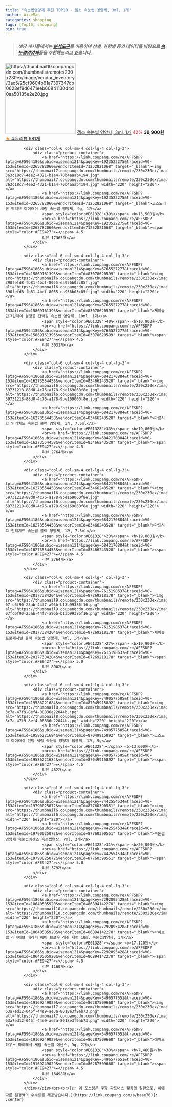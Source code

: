 ```yaml
---
title: "속눈썹영양제 추천 TOP10 - 젬소 속눈썹 영양제, 3ml, 1개"
author: WiseMan
categories: shopping
tags: [Top10, shopping]
pin: true
---
```


> ##### 해당 게시물에서는 [**분석도구**](https://itemscout.io/)를 이용하여 **성별**, **연령별** 등의 데이터를 바탕으로 [**속눈썹영양제**](https://link.coupang.com/a/baae76)들을 추천해드리고 있습니다.
<div class="container"><div class="row">
            <div class="col-6 col-sm-4 col-lg-4 col-lg-3">
                <div class="product-container">
                    <a href="https://link.coupang.com/re/AFFSDP?lptag=AF5964186&subid=wiseman1214&pageKey=6714294996&traceid=V0-153&itemId=15597572158&vendorItemId=87910705366" target="_blank"><img src="https://thumbnail10.coupangcdn.com/thumbnails/remote/230x230ex/image/vendor_inventory/3ac5/25cf9604b61a7397347cb0623ef9d6471eeb60841130d4d0aa50135e2e20.jpg" alt="https://thumbnail10.coupangcdn.com/thumbnails/remote/230x230ex/image/vendor_inventory/3ac5/25cf9604b61a7397347cb0623ef9d6471eeb60841130d4d0aa50135e2e20.jpg" width="220" height="220"></a>
                    <a href="https://link.coupang.com/re/AFFSDP?lptag=AF5964186&subid=wiseman1214&pageKey=6714294996&traceid=V0-153&itemId=15597572158&vendorItemId=87910705366" target="_blank">젬소 속눈썹 영양제, 3ml, 1개</a>
                    <span style="color:#E61328">42%</span> <b>39,900원</b>
                    <br><a href="https://link.coupang.com/re/AFFSDP?lptag=AF5964186&subid=wiseman1214&pageKey=6714294996&traceid=V0-153&itemId=15597572158&vendorItemId=87910705366" target="_blank"><span style="color:#FE9427">★</span> 4.5
                    리뷰 981개</a>
                </div>
            </div>
            
            <div class="col-6 col-sm-4 col-lg-4 col-lg-3">
                <div class="product-container">
                    <a href="https://link.coupang.com/re/AFFSDP?lptag=AF5964186&subid=wiseman1214&pageKey=1923522275&traceid=V0-153&itemId=3265782060&vendorItemId=71252821068" target="_blank"><img src="https://thumbnail7.coupangcdn.com/thumbnails/remote/230x230ex/image/retail/images/3227743068838015-363c18c7-4ee2-4321-b1a4-70b4aaab4194.jpg" alt="https://thumbnail7.coupangcdn.com/thumbnails/remote/230x230ex/image/retail/images/3227743068838015-363c18c7-4ee2-4321-b1a4-70b4aaab4194.jpg" width="220" height="220"></a>
                    <a href="https://link.coupang.com/re/AFFSDP?lptag=AF5964186&subid=wiseman1214&pageKey=1923522275&traceid=V0-153&itemId=3265782060&vendorItemId=71252821068" target="_blank">코스노리 롱 액티브 아이래쉬 세럼 속눈썹 영양제, 9g, 1개</a>
                    <span style="color:#E61328">39%</span> <b>13,500원</b>
                    <br><a href="https://link.coupang.com/re/AFFSDP?lptag=AF5964186&subid=wiseman1214&pageKey=1923522275&traceid=V0-153&itemId=3265782060&vendorItemId=71252821068" target="_blank"><span style="color:#FE9427">★</span> 4.5
                    리뷰 17365개</a>
                </div>
            </div>
            
            <div class="col-6 col-sm-4 col-lg-4 col-lg-3">
                <div class="product-container">
                    <a href="https://link.coupang.com/re/AFFSDP?lptag=AF5964186&subid=wiseman1214&pageKey=6765527277&traceid=V0-153&itemId=15869161395&vendorItemId=83078620599" target="_blank"><img src="https://thumbnail6.coupangcdn.com/thumbnails/remote/230x230ex/image/retail/images/2105494334480172-390fefd8-fb81-4bdf-8055-ea956b03c85f.jpg" alt="https://thumbnail6.coupangcdn.com/thumbnails/remote/230x230ex/image/retail/images/2105494334480172-390fefd8-fb81-4bdf-8055-ea956b03c85f.jpg" width="220" height="220"></a>
                    <a href="https://link.coupang.com/re/AFFSDP?lptag=AF5964186&subid=wiseman1214&pageKey=6765527277&traceid=V0-153&itemId=15869161395&vendorItemId=83078620599" target="_blank">제이숲 딥그린제이 검정콩 단백질 속눈썹 영양제, 10ml, 1개</a>
                    <span style="color:#E61328">40%</span> <b>10,900원</b>
                    <br><a href="https://link.coupang.com/re/AFFSDP?lptag=AF5964186&subid=wiseman1214&pageKey=6765527277&traceid=V0-153&itemId=15869161395&vendorItemId=83078620599" target="_blank"><span style="color:#FE9427">★</span> 4.5
                    리뷰 3031개</a>
                </div>
            </div>
            
            <div class="col-6 col-sm-4 col-lg-4 col-lg-3">
                <div class="product-container">
                    <a href="https://link.coupang.com/re/AFFSDP?lptag=AF5964186&subid=wiseman1214&pageKey=6842170884&traceid=V0-153&itemId=16273554458&vendorItemId=83466243520" target="_blank"><img src="https://thumbnail6.coupangcdn.com/thumbnails/remote/230x230ex/image/retail/images/1843650321123535-59731218-88d0-4c76-a178-9be169060f8e.jpg" alt="https://thumbnail6.coupangcdn.com/thumbnails/remote/230x230ex/image/retail/images/1843650321123535-59731218-88d0-4c76-a178-9be169060f8e.jpg" width="220" height="220"></a>
                    <a href="https://link.coupang.com/re/AFFSDP?lptag=AF5964186&subid=wiseman1214&pageKey=6842170884&traceid=V0-153&itemId=16273554458&vendorItemId=83466243520" target="_blank">마르시끄 인리치드 속눈썹 블랙 영양제, 1개, 7.5ml</a>
                    <span style="color:#E61328">33%</span> <b>19,860원</b>
                    <br><a href="https://link.coupang.com/re/AFFSDP?lptag=AF5964186&subid=wiseman1214&pageKey=6842170884&traceid=V0-153&itemId=16273554458&vendorItemId=83466243520" target="_blank"><span style="color:#FE9427">★</span> 4.5
                    리뷰 2764개</a>
                </div>
            </div>
            
            <div class="col-6 col-sm-4 col-lg-4 col-lg-3">
                <div class="product-container">
                    <a href="https://link.coupang.com/re/AFFSDP?lptag=AF5964186&subid=wiseman1214&pageKey=6842170884&traceid=V0-153&itemId=16273554458&vendorItemId=83466243520" target="_blank"><img src="https://thumbnail6.coupangcdn.com/thumbnails/remote/230x230ex/image/retail/images/1843650321123535-59731218-88d0-4c76-a178-9be169060f8e.jpg" alt="https://thumbnail6.coupangcdn.com/thumbnails/remote/230x230ex/image/retail/images/1843650321123535-59731218-88d0-4c76-a178-9be169060f8e.jpg" width="220" height="220"></a>
                    <a href="https://link.coupang.com/re/AFFSDP?lptag=AF5964186&subid=wiseman1214&pageKey=6842170884&traceid=V0-153&itemId=16273554458&vendorItemId=83466243520" target="_blank">마르시끄 인리치드 속눈썹 블랙 영양제, 1개, 7.5ml</a>
                    <span style="color:#E61328">23%</span> <b>19,860원</b>
                    <br><a href="https://link.coupang.com/re/AFFSDP?lptag=AF5964186&subid=wiseman1214&pageKey=6842170884&traceid=V0-153&itemId=16273554458&vendorItemId=83466243520" target="_blank"><span style="color:#FE9427">★</span> 4.5
                    리뷰 2764개</a>
                </div>
            </div>
            
            <div class="col-6 col-sm-4 col-lg-4 col-lg-3">
                <div class="product-container">
                    <a href="https://link.coupang.com/re/AFFSDP?lptag=AF5964186&subid=wiseman1214&pageKey=7615198637&traceid=V0-153&itemId=20177384204&vendorItemId=87269218178" target="_blank"><img src="https://thumbnail9.coupangcdn.com/thumbnails/remote/230x230ex/image/retail/images/452716108736775-07fc6f90-23ab-44f7-a96b-b13b99386f16.png" alt="https://thumbnail9.coupangcdn.com/thumbnails/remote/230x230ex/image/retail/images/452716108736775-07fc6f90-23ab-44f7-a96b-b13b99386f16.png" width="220" height="220"></a>
                    <a href="https://link.coupang.com/re/AFFSDP?lptag=AF5964186&subid=wiseman1214&pageKey=7615198637&traceid=V0-153&itemId=20177384204&vendorItemId=87269218178" target="_blank">제이숲 프로페셔널 블랙 속눈썹 영양제, 7ml, 1개</a>
                    <span style="color:#E61328">27%</span> <b>19,900원</b>
                    <br><a href="https://link.coupang.com/re/AFFSDP?lptag=AF5964186&subid=wiseman1214&pageKey=7615198637&traceid=V0-153&itemId=20177384204&vendorItemId=87269218178" target="_blank"><span style="color:#FE9427">★</span> 5.0
                    리뷰 890개</a>
                </div>
            </div>
            
            <div class="col-6 col-sm-4 col-lg-4 col-lg-3">
                <div class="product-container">
                    <a href="https://link.coupang.com/re/AFFSDP?lptag=AF5964186&subid=wiseman1214&pageKey=7490577505&traceid=V0-153&itemId=19586221684&vendorItemId=87049915892" target="_blank"><img src="https://thumbnail8.coupangcdn.com/thumbnails/remote/230x230ex/image/retail/images/2023/09/01/11/5/a979a93c-3c7a-47f9-8ef4-08836e22044b.jpg" alt="https://thumbnail8.coupangcdn.com/thumbnails/remote/230x230ex/image/retail/images/2023/09/01/11/5/a979a93c-3c7a-47f9-8ef4-08836e22044b.jpg" width="220" height="220"></a>
                    <a href="https://link.coupang.com/re/AFFSDP?lptag=AF5964186&subid=wiseman1214&pageKey=7490577505&traceid=V0-153&itemId=19586221684&vendorItemId=87049915892" target="_blank">코스노리 아이래쉬 틴팅 세럼 속눈썹 영양제 딥블랙, 1개, 9g</a>
                    <span style="color:#E61328"></span> <b>13,600원</b>
                    <br><a href="https://link.coupang.com/re/AFFSDP?lptag=AF5964186&subid=wiseman1214&pageKey=7490577505&traceid=V0-153&itemId=19586221684&vendorItemId=87049915892" target="_blank"><span style="color:#FE9427">★</span> 4.5
                    리뷰 462개</a>
                </div>
            </div>
            
            <div class="col-6 col-sm-4 col-lg-4 col-lg-3">
                <div class="product-container">
                    <a href="https://link.coupang.com/re/AFFSDP?lptag=AF5964186&subid=wiseman1214&pageKey=7442554534&traceid=V0-153&itemId=19790025072&vendorItemId=87760390551" target="_blank"><img src="https://thumbnail6.coupangcdn.com/thumbnails/remote/230x230ex/image/vendor_inventory/ecc3/20115f091a13fc79547032ddf574e2d818254a04bc06ab0a0b702ed5a0a2.jpg" alt="https://thumbnail6.coupangcdn.com/thumbnails/remote/230x230ex/image/vendor_inventory/ecc3/20115f091a13fc79547032ddf574e2d818254a04bc06ab0a0b702ed5a0a2.jpg" width="220" height="220"></a>
                    <a href="https://link.coupang.com/re/AFFSDP?lptag=AF5964186&subid=wiseman1214&pageKey=7442554534&traceid=V0-153&itemId=19790025072&vendorItemId=87760390551" target="_blank">속눈썹영양제 속눈썹에센스 속눈썹연장, 7ml, 2개</a>
                    <span style="color:#E61328">31%</span> <b>20,000원</b>
                    <br><a href="https://link.coupang.com/re/AFFSDP?lptag=AF5964186&subid=wiseman1214&pageKey=7442554534&traceid=V0-153&itemId=19790025072&vendorItemId=87760390551" target="_blank"><span style="color:#FE9427">★</span> 5.0
                    리뷰 379개</a>
                </div>
            </div>
            
            <div class="col-6 col-sm-4 col-lg-4 col-lg-3">
                <div class="product-container">
                    <a href="https://link.coupang.com/re/AFFSDP?lptag=AF5964186&subid=wiseman1214&pageKey=7292095428&traceid=V0-153&itemId=18640505920&vendorItemId=86894142270" target="_blank"><img src="https://thumbnail10.coupangcdn.com/thumbnails/remote/230x230ex/image/vendor_inventory/aeba/dbae86efb81ab4156df327295c18560b7a3d61c22d5533c0da83da0cf916.jpg" alt="https://thumbnail10.coupangcdn.com/thumbnails/remote/230x230ex/image/vendor_inventory/aeba/dbae86efb81ab4156df327295c18560b7a3d61c22d5533c0da83da0cf916.jpg" width="220" height="220"></a>
                    <a href="https://link.coupang.com/re/AFFSDP?lptag=AF5964186&subid=wiseman1214&pageKey=7292095428&traceid=V0-153&itemId=18640505920&vendorItemId=86894142270" target="_blank">바이브랩 리바이브 테라피 헤어 브로우 래쉬 세럼 10ml 속눈썹영양제, 1개</a>
                    <span style="color:#E61328"></span> <b>17,120원</b>
                    <br><a href="https://link.coupang.com/re/AFFSDP?lptag=AF5964186&subid=wiseman1214&pageKey=7292095428&traceid=V0-153&itemId=18640505920&vendorItemId=86894142270" target="_blank"><span style="color:#FE9427">★</span> 4.5
                    리뷰 1160개</a>
                </div>
            </div>
            
            <div class="col-6 col-sm-4 col-lg-4 col-lg-3">
                <div class="product-container">
                    <a href="https://link.coupang.com/re/AFFSDP?lptag=AF5964186&subid=wiseman1214&pageKey=5496577651&traceid=V0-153&itemId=19169249029&vendorItemId=86287509660" target="_blank"><img src="https://thumbnail7.coupangcdn.com/thumbnails/remote/230x230ex/image/retail/images/1164207697832188-63a7ed12-045f-44e9-ae3a-8018e3f9ab73.png" alt="https://thumbnail7.coupangcdn.com/thumbnails/remote/230x230ex/image/retail/images/1164207697832188-63a7ed12-045f-44e9-ae3a-8018e3f9ab73.png" width="220" height="220"></a>
                    <a href="https://link.coupang.com/re/AFFSDP?lptag=AF5964186&subid=wiseman1214&pageKey=5496577651&traceid=V0-153&itemId=19169249029&vendorItemId=86287509660" target="_blank">에뛰드하우스 마이래쉬 세럼 속눈썹 에센스, 9g, 2개</a>
                    <span style="color:#E61328">33%</span> <b>7,460원</b>
                    <br><a href="https://link.coupang.com/re/AFFSDP?lptag=AF5964186&subid=wiseman1214&pageKey=5496577651&traceid=V0-153&itemId=19169249029&vendorItemId=86287509660" target="_blank"><span style="color:#FE9427">★</span> 4.5
                    리뷰 16498개</a>
                </div>
            </div>
            </div></div><br><br>[👉 이 포스팅은 쿠팡 파트너스 활동의 일환으로, 이에 따른 일정액의 수수료를 제공받습니다.](https://link.coupang.com/a/baae76){: .center}